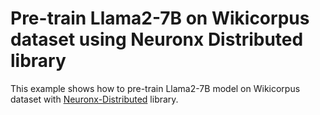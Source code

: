 # Pre-train Llama2-7B on Wikicorpus dataset using Neuronx Distributed library

This example shows how to pre-train Llama2-7B model on Wikicorpus dataset with [Neuronx-Distributed](https://github.com/aws-neuron/neuronx-distributed/tree/main) library.